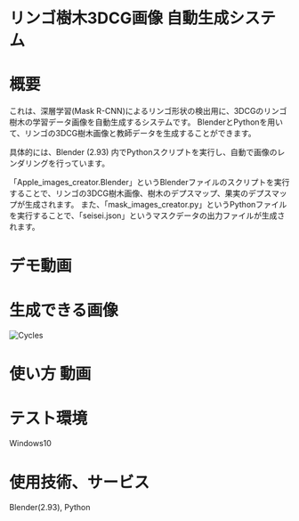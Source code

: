 # リンゴ樹木3DCG画像 自動生成システム
# 概要
これは、深層学習(Mask R-CNN)によるリンゴ形状の検出用に、3DCGのリンゴ樹木の学習データ画像を自動生成するシステムです。
BlenderとPythonを用いて、リンゴの3DCG樹木画像と教師データを生成することができます。

具体的には、Blender (2.93) 内でPythonスクリプトを実行し、自動で画像のレンダリングを行っています。

「Apple_images_creator.Blender」というBlenderファイルのスクリプトを実行することで、リンゴの3DCG樹木画像、樹木のデプスマップ、果実のデプスマップが生成されます。
また、「mask_images_creator.py」というPythonファイルを実行することで、「seisei.json」というマスクデータの出力ファイルが生成されます。


# デモ動画

# 生成できる画像
![Cycles](https://user-images.githubusercontent.com/98790632/154609642-a3ea4864-92b6-466e-af3c-151c2f581357.png)

# 使い方 動画

# テスト環境
Windows10

# 使用技術、サービス
Blender(2.93), Python
